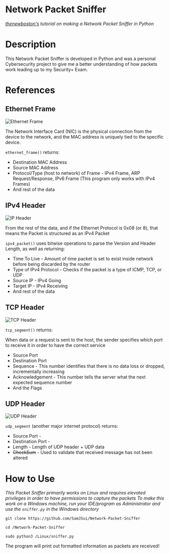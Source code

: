 # Network Packet Sniffer

*[thenewboston's](https://www.youtube.com/channel/UCJbPGzawDH1njbqV-D5HqKw) tutorial on making a Network Packet Sniffer in Python*

# Description

This Network Packet Sniffer is developed in Python and was a personal Cybersecurity project to give me a better understanding of how packets work leading up to my Security+ Exam.

# **References**

## Ethernet Frame
![Ethernet Frame](https://external-content.duckduckgo.com/iu/?u=https%3A%2F%2Ftse1.mm.bing.net%2Fth%3Fid%3DOIP.dLb583Urux0Xnr9uDs-LtQHaB3%26pid%3DApi&f=1)

The Network Interface Card (NIC) is the physical connection from the device to the network, and the MAC address is uniquely tied to the specific device.

`ethernet_frame()` returns:
- Destination MAC Address 
- Source MAC Address
- Protocol/Type (host to network) of Frame - IPv4 Frame, ARP Request/Response, IPv6 Frame (This program only works with IPv4 Frames)
- And rest of the data

## IPv4 Header
![IP Header](https://upload.wikimedia.org/wikipedia/commons/thumb/6/60/IPv4_Packet-en.svg/1200px-IPv4_Packet-en.svg.png)

From the rest of the data, and if the Ethernet Protocol is 0x08 (or 8), that means the Packet is structured as an IPv4 Packet

`ipv4_packet()` uses bitwise operations to parse the Version and Header Length, as well as returning:
- Time To Live - Amount of time packet is set to exist inside network before being discarded by the router
- Type of IPv4 Protocol - Checks if the packet is a type of ICMP, TCP, or UDP
- Source IP - IPv4 Going
- Target IP - IPv4 Receiving
- And rest of the data

## TCP Header
![TCP Header](https://www.researchgate.net/profile/Aladdin-Masri/publication/280681580/figure/fig23/AS:646094535012354@1531052349639/TCP-Header-In-TCP-protocol-the-flags-field-has-in-important-role-in-the-connection-and.png)

`tcp_segment()` returns: 

When data or a request is sent to the host, the sender specifies which port to receive it in order to have the correct service

- Source Port 
- Destination Port  
- Sequence - This number identifies that there is no data loss or dropped, incrementally increasing
- Acknowledgement - This number tells the server what the next expected sequence number
- And the Flags

## UDP Header
![UDP Header](https://upload.wikimedia.org/wikipedia/commons/0/0c/UDP_header.png)

`udp_segment` (another major internet protocol) returns:
- Source Port -
- Destination Port - 
- Length - Length of UDP header + UDP data
- ~~CheckSum~~ - Used to validate that received message has not been altered

# How to Use

*This Packet Sniffer primarily works on Linux and requires elevated privileges in order to have permissions to capture the packets*
*To make this work on a Windows machine, run your IDE/program as Administrator and use the `sniffer.py` in the Windows directory*

`git clone https://github.com/SamJSui/Network-Packet-Sniffer`

`cd /Network-Packet-Sniffer`

`sudo python3 /Linux/sniffer.py` 

The program will print out formatted information as packets are received!




